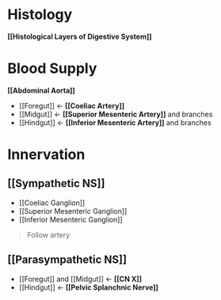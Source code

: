 # Histology
**[[Histological Layers of Digestive System]]**

# Blood Supply
**[[Abdominal Aorta]]** 
- [[Foregut]] <- **[[Coeliac Artery]]**
- [[Midgut]] <- **[[Superior Mesenteric Artery]]** and branches
- [[Hindgut]] <- **[[Inferior Mesenteric Artery]]** and branches

# Innervation
## **[[Sympathetic NS]]** 
- [[Coeliac Ganglion]]
- [[Superior Mesenteric Ganglion]]
- [[Inferior Mesenteric Ganglion]]
> Follow artery

## [[Parasympathetic NS]]
- [[Foregut]] and [[Midgut]] <- **[[CN X]]**
- [[Hindgut]] <- **[[Pelvic Splanchnic Nerve]]**